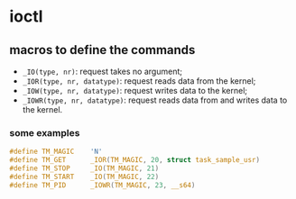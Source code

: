 # ioctl

## macros to define the commands
+ `_IO(type, nr)`: request takes no argument;
+ `_IOR(type, nr, datatype)`: request reads data from the kernel;
+ `_IOW(type, nr, datatype)`: request writes data to the kernel;
+ `_IOWR(type, nr, datatype)`: request reads data from and writes data to the kernel.

### some examples

```c
#define TM_MAGIC	'N'
#define TM_GET		_IOR(TM_MAGIC, 20, struct task_sample_usr)
#define TM_STOP		_IO(TM_MAGIC, 21)
#define TM_START	_IO(TM_MAGIC, 22)
#define TM_PID		_IOWR(TM_MAGIC, 23, __s64)
```

